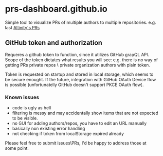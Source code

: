# prs-dashboard.github.io
Simple tool to visualize PRs of multiple authors to multiple repositories.
e.g. last [Altinity's PRs](https://prs-dashboard.github.io/?author=excitoon&quickhouse&author=zvonand&author=arthurpassos&author=filimonov&author=vzakaznikov&author=enmk&repo=Altinity/ClickHouse&repo=ClickHouse/ClickHouse:50&repo=ClickHouse/Clickhouse-cpp&repo=ClickHouse/ClickHouse-odbc)

## GitHub token and authorization
Requeres a github token to function, since it utilizes GitHub grapQL API. Scope of the token dictates what results you will see: e.g. there is no way of getting PRs private repos \ private organization authors with plain token.

Token is requested on startup and stored in local storage, which seems to be secure enought. If the future, integration with GitHub OAuth Device flow is possible (unfortunatelly GitHub doesn't support PKCE OAuth flow).

### Known issues
- code is ugly as hell
- filtering is messy and may accidentally show items that are not expected to be visible.
- no GUI for adding authors/repos, you have to edit an URL manually
- basically non existing error handling
- not checking if token from localStorage expired already


Please feel free to submit issues\PRs, I'd be happy to address those at some point.
